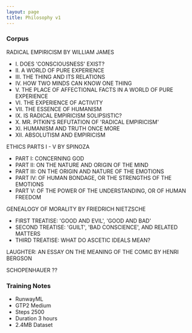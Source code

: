 ```yaml
---
layout: page
title: Philosophy v1
---
```


### Corpus

RADICAL EMPIRICISM BY WILLIAM JAMES
- I. DOES 'CONSCIOUSNESS' EXIST?
- II. A WORLD OF PURE EXPERIENCE
- III. THE THING AND ITS RELATIONS
- IV. HOW TWO MINDS CAN KNOW ONE THING
- V. THE PLACE OF AFFECTIONAL FACTS IN A WORLD OF PURE EXPERIENCE
- VI. THE EXPERIENCE OF ACTIVITY
- VII. THE ESSENCE OF HUMANISM
- IX. IS RADICAL EMPIRICISM SOLIPSISTIC?
- X. MR. PITKIN'S REFUTATION OF 'RADICAL EMPIRICISM'
- XI. HUMANISM AND TRUTH ONCE MORE
- XII. ABSOLUTISM AND EMPIRICISM

ETHICS PARTS I - V BY SPINOZA
- PART I: CONCERNING GOD
- PART II: ON THE NATURE AND ORIGIN OF THE MIND
- PART III: ON THE ORIGIN AND NATURE OF THE EMOTIONS
- PART IV: OF HUMAN BONDAGE, OR THE STRENGTHS OF THE EMOTIONS
- PART V: OF THE POWER OF THE UNDERSTANDING, OR OF HUMAN FREEDOM

GENEALOGY OF MORALITY BY FRIEDRICH NIETZSCHE
- FIRST TREATISE: 'GOOD AND EVIL', 'GOOD AND BAD'
- SECOND TREATISE: 'GUILT', 'BAD CONSCIENCE', AND RELATED MATTERS
- THIRD TREATISE: WHAT DO ASCETIC IDEALS MEAN?   

LAUGHTER: AN ESSAY ON THE MEANING OF THE COMIC BY HENRI BERGSON

SCHOPENHAUER ??

### Training Notes

- RunwayML
- GTP2 Medium
- Steps 2500
- Duration 3 hours
- 2.4MB Dataset
